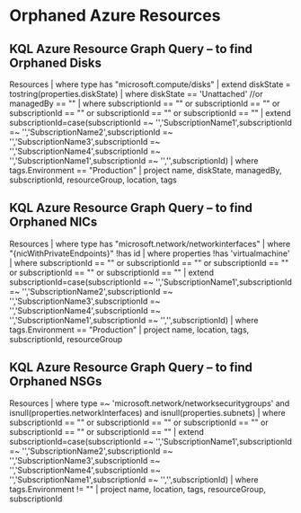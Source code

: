 <h1>Orphaned Azure Resources</h1>

<h2>KQL Azure Resource Graph Query – to find Orphaned Disks</h2>

Resources
| where type has "microsoft.compute/disks"
| extend diskState = tostring(properties.diskState)
| where  diskState == 'Unattached' //or managedBy == ""
| where subscriptionId == "" 
or subscriptionId == ""
or subscriptionId == ""
or subscriptionId == ""
or subscriptionId == ""
| extend subscriptionId=case(subscriptionId =~ '','SubscriptionName1',subscriptionId =~ '','SubscriptionName2',subscriptionId =~ '','SubscriptionName3',subscriptionId =~ '','SubscriptionName4',subscriptionId =~ '','SubscriptionName1',subscriptionId =~ '','',subscriptionId)
| where tags.Environment == "Production"
| project name, diskState, managedBy, subscriptionId, resourceGroup, location, tags


<h2>KQL Azure Resource Graph Query – to find Orphaned NICs</h2>

Resources
| where type has "microsoft.network/networkinterfaces"
| where "{nicWithPrivateEndpoints}" !has id
| where properties !has 'virtualmachine'
| where subscriptionId == "" 
or subscriptionId == ""
or subscriptionId == ""
or subscriptionId == ""
or subscriptionId == ""
| extend subscriptionId=case(subscriptionId =~ '','SubscriptionName1',subscriptionId =~ '','SubscriptionName2',subscriptionId =~ '','SubscriptionName3',subscriptionId =~ '','SubscriptionName4',subscriptionId =~ '','SubscriptionName1',subscriptionId =~ '','',subscriptionId)
| where tags.Environment == "Production"
| project name, location, tags, subscriptionId, resourceGroup


<h2>KQL Azure Resource Graph Query – to find Orphaned NSGs</h2>

Resources
| where type =~ 'microsoft.network/networksecuritygroups' 
and isnull(properties.networkInterfaces) 
and isnull(properties.subnets)
| where subscriptionId == "" 
or subscriptionId == ""
or subscriptionId == ""
or subscriptionId == ""
or subscriptionId == ""
| extend subscriptionId=case(subscriptionId =~ '','SubscriptionName1',subscriptionId =~ '','SubscriptionName2',subscriptionId =~ '','SubscriptionName3',subscriptionId =~ '','SubscriptionName4',subscriptionId =~ '','SubscriptionName1',subscriptionId =~ '','',subscriptionId)
| where tags.Environment != ""
| project name, location, tags, resourceGroup, subscriptionId


